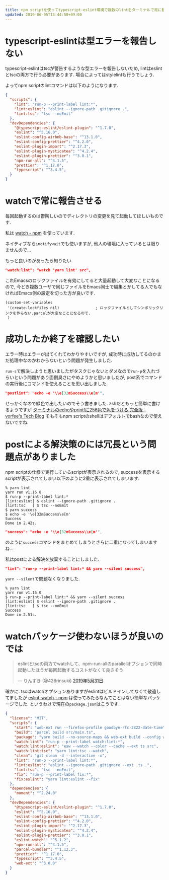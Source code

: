```yaml
---
title: npm scriptを使ってtypescript-eslint環境で複数のlintをターミナルで常に動かして成功をわかりやすくする
updated: 2019-06-05T13:44:50+09:00
---
```


# typescript-eslintは型エラーを報告しない

typescript-eslintはtscが警告するような型エラーを報告しないため,
lintはeslintとtscの両方で行う必要があります.
場合によってはstylelintも行うでしょう.

よってnpm scriptのlintコマンドは以下のようになります.

~~~json
{
  "scripts": {
    "lint": "run-p --print-label lint:*",
    "lint:eslint": "eslint --ignore-path .gitignore .",
    "lint:tsc": "tsc --noEmit"
  },
  "devDependencies": {
    "@typescript-eslint/eslint-plugin": "^1.7.0",
    "eslint": "^5.16.0",
    "eslint-config-airbnb-base": "^13.1.0",
    "eslint-config-prettier": "^4.2.0",
    "eslint-plugin-import": "^2.17.3",
    "eslint-plugin-mysticatea": "^4.2.4",
    "eslint-plugin-prettier": "^3.0.1",
    "npm-run-all": "^4.1.5",
    "prettier": "^1.17.0",
    "typescript": "^3.4.5",
  }
}
~~~

# watchで常に報告させる

毎回起動するのは鬱陶しいのでディレクトリの変更を見て起動してほしいものです.

私は
[watch - npm](https://www.npmjs.com/package/watch)
を使っています.

ネイティブなら`inotifywait`でも使いますが,
他人の環境に入っているとは限りませんので…

もっと良いのがあったら知りたい.

~~~json
"watch:lint": "watch 'yarn lint' src",
~~~

これEmacsのロックファイルを有効にしてると大量起動して大変なことになるので,
今どき複数ユーザで同じファイルをEmacs同士で編集とかしてる人でもなければEmacs側の設定を切った方が良いです.

~~~elisp
(custom-set-variables
 '(create-lockfiles nil)                ; ロックファイルとしてシンボリックリンクを作らない.parcelが大変なことになるので.
 )
~~~

# 成功したか終了を確認したい

エラー時はエラーが出てくれてわかりやすいですが,
成功時に成功してるのかまだ処理中なのかわからないという問題が発生しました.

`run-s`で解決しようと思いましたがタスクじゃないとダメなので`run-p`を入れづらいという問題があり面倒臭さにやめようかと思いましたが,
post系でコマンドの実行後にコマンドを使えることを思い出しました.

~~~json
"postlint": "echo -e '\\e[32mSuccess\\e[m'",
~~~

せっかくなので緑色で出したいのでそう書きました.
zshだともっと簡単に書けるようですが
[ターミナルのechoやprintfに256色で色をつける 完全版 - vorfee's Tech Blog](http://vorfee.hatenablog.jp/entry/2015/03/17/173635)
そもそもnpm scriptのshellはデフォルトでbashなので使えないですね.

# postによる解決策のには冗長という問題点がありました

npm scriptの仕様で実行しているscriptが表示されるので,
successを表示するscriptが表示されてしまい以下のように2重に表示されてしまいます.

~~~console
% yarn lint
yarn run v1.16.0
$ run-p --print-label lint:*
[lint:eslint] $ eslint --ignore-path .gitignore .
[lint:tsc   ] $ tsc --noEmit
$ yarn success
$ echo -e '\e[32mSuccess\e[m'
Success
Done in 2.42s.
~~~

~~~json
"success": "echo -e '\\e[32mSuccess\\e[m'",
~~~

のように`success`コマンドをまとめてしまうとさらに二重になってしまいますね…

私はpostによる解決を放棄することにしました.

~~~json
"lint": "run-p --print-label lint:* && yarn --silent success",
~~~

`yarn --silent`で問題なくなりました.

~~~console
% yarn lint
yarn run v1.16.0
$ run-p --print-label lint:* && yarn --silent success
[lint:eslint] $ eslint --ignore-path .gitignore .
[lint:tsc   ] $ tsc --noEmit
Success
Done in 2.51s.
~~~

# watchパッケージ使わないほうが良いのでは

<blockquote class="twitter-tweet" data-lang="ja"><p lang="ja" dir="ltr">eslintとtscの両方でwatchして、npm-run-allのparallelオプションで同時起動したほうが毎回起動するコストがなくて良さそう</p>&mdash; りんすき (@428rinsuki) <a href="https://twitter.com/428rinsuki/status/1134371064081858560?ref_src=twsrc%5Etfw">2019年5月31日</a></blockquote>

確かに.
tscはwatchオプションありますがeslintはビルドインしてなくて敬遠してましたが
[eslint-watch - npm](https://www.npmjs.com/package/eslint-watch)
は使ってみたらなんてことはない簡単なパッケージでした.
というわけで現在の`package.json`はこうです.

~~~json
{
  "license": "MIT",
  "scripts": {
    "start": "web-ext run --firefox-profile goodbye-rfc-2822-date-time",
    "build": "parcel build src/main.ts",
    "package": "yarn build --no-source-maps && web-ext build --config web-ext-config.js",
    "watch:lint": "run-p --print-label watch:lint:*",
    "watch:lint:eslint": "esw --watch --color --cache --ext ts src",
    "watch:lint:tsc": "yarn lint:tsc --watch",
    "clean": "git clean -d --interactive -x",
    "lint": "run-p --print-label lint:*",
    "lint:eslint": "eslint --ignore-path .gitignore --ext .ts .",
    "lint:tsc": "tsc --noEmit",
    "fix": "run-p --print-label fix:*",
    "fix:eslint": "yarn lint:eslint --fix"
  },
  "dependencies": {
    "moment": "^2.24.0"
  },
  "devDependencies": {
    "@typescript-eslint/eslint-plugin": "^1.7.0",
    "eslint": "^5.16.0",
    "eslint-config-airbnb-base": "^13.1.0",
    "eslint-config-prettier": "^4.2.0",
    "eslint-plugin-import": "^2.17.3",
    "eslint-plugin-mysticatea": "^4.2.4",
    "eslint-plugin-prettier": "^3.0.1",
    "eslint-watch": "^5.1.2",
    "npm-run-all": "^4.1.5",
    "parcel-bundler": "^1.12.3",
    "prettier": "^1.17.0",
    "typescript": "^3.4.5",
    "web-ext": "^3.0.0"
  }
}
~~~
